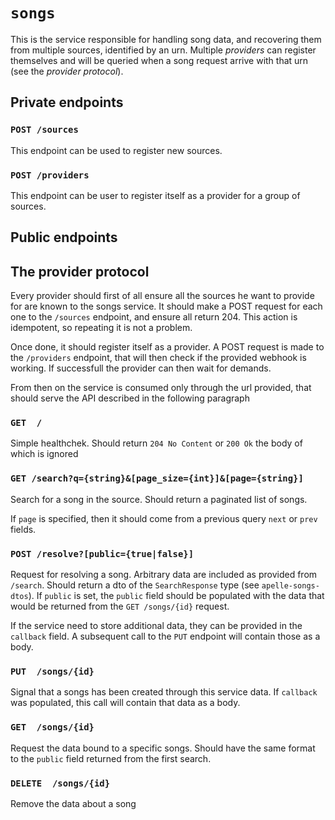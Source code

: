 # `songs`

This is the service responsible for handling song data, and recovering them from
multiple sources, identified by an urn. Multiple _providers_ can register
themselves and will be queried when a song request arrive with that urn (see the
_provider protocol_).

## Private endpoints

### `POST /sources`
This endpoint can be used to register new sources.

### `POST /providers`
This endpoint can be user to register itself as a provider for a group of sources.

## Public endpoints


## The provider protocol

Every provider should first of all ensure all the sources he want to provide for
are known to the songs service. It should make a POST request for each one to
the `/sources` endpoint, and ensure all return 204. This action is idempotent,
so repeating it is not a problem.

Once done, it should register itself as a provider. A POST request is made to
the `/providers` endpoint, that will then check if the provided webhook is
working. If successfull the provider can then wait for demands.

From then on the service is consumed only through the url provided, that should
serve the API described in the following paragraph

### `GET  /`
Simple healthchek. Should return `204 No Content` or `200 Ok` the body of which
is ignored

### `GET /search?q={string}&[page_size={int}]&[page={string}]`
Search for a song in the source. Should return a paginated list of songs. 

If `page` is specified, then it should come from a previous query `next` or
`prev` fields.

### `POST /resolve?[public={true|false}]`
Request for resolving a song. Arbitrary data are included as provided from
`/search`. Should return a dto of the `SearchResponse` type (see
`apelle-songs-dtos`). If `public` is set, the `public` field should be populated
with the data that would be returned from the `GET /songs/{id}` request.

If the service need to store additional data, they can be provided in the
`callback` field. A subsequent call to the `PUT` endpoint will contain those as
a body.

### `PUT  /songs/{id}`
Signal that a songs has been created through this service data. If `callback`
was populated, this call will contain that data as a body.

### `GET  /songs/{id}`
Request the data bound to a specific songs. Should have the same format to the
`public` field returned from the first search. 

### `DELETE  /songs/{id}`
Remove the data about a song


